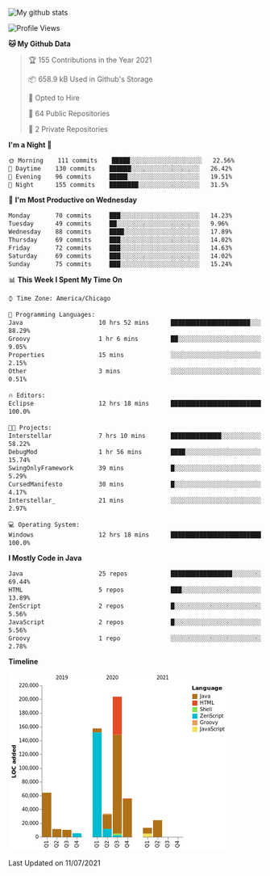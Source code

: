 ![My github stats](https://github-readme-stats.vercel.app/api?username=romvoid95&theme=gruvbox&include_all_commits=true&show_icons=true")

<!--START_SECTION:waka-->
![Profile Views](http://img.shields.io/badge/Profile%20Views-0-blue)

**🐱 My Github Data** 

> 🏆 155 Contributions in the Year 2021
 > 
> 📦 658.9 kB Used in Github's Storage 
 > 
> 💼 Opted to Hire
 > 
> 📜 64 Public Repositories 
 > 
> 🔑 2 Private Repositories  
 > 
**I'm a Night 🦉** 

```text
🌞 Morning    111 commits    █████░░░░░░░░░░░░░░░░░░░░   22.56% 
🌆 Daytime    130 commits    ██████░░░░░░░░░░░░░░░░░░░   26.42% 
🌃 Evening    96 commits     █████░░░░░░░░░░░░░░░░░░░░   19.51% 
🌙 Night      155 commits    ████████░░░░░░░░░░░░░░░░░   31.5%

```
📅 **I'm Most Productive on Wednesday** 

```text
Monday       70 commits     ███░░░░░░░░░░░░░░░░░░░░░░   14.23% 
Tuesday      49 commits     ██░░░░░░░░░░░░░░░░░░░░░░░   9.96% 
Wednesday    88 commits     ████░░░░░░░░░░░░░░░░░░░░░   17.89% 
Thursday     69 commits     ███░░░░░░░░░░░░░░░░░░░░░░   14.02% 
Friday       72 commits     ███░░░░░░░░░░░░░░░░░░░░░░   14.63% 
Saturday     69 commits     ███░░░░░░░░░░░░░░░░░░░░░░   14.02% 
Sunday       75 commits     ███░░░░░░░░░░░░░░░░░░░░░░   15.24%

```


📊 **This Week I Spent My Time On** 

```text
⌚︎ Time Zone: America/Chicago

💬 Programming Languages: 
Java                     10 hrs 52 mins      ██████████████████████░░░   88.29% 
Groovy                   1 hr 6 mins         ██░░░░░░░░░░░░░░░░░░░░░░░   9.05% 
Properties               15 mins             ░░░░░░░░░░░░░░░░░░░░░░░░░   2.15% 
Other                    3 mins              ░░░░░░░░░░░░░░░░░░░░░░░░░   0.51%

🔥 Editors: 
Eclipse                  12 hrs 18 mins      █████████████████████████   100.0%

🐱‍💻 Projects: 
Interstellar             7 hrs 10 mins       ██████████████░░░░░░░░░░░   58.22% 
DebugMod                 1 hr 56 mins        ████░░░░░░░░░░░░░░░░░░░░░   15.74% 
SwingOnlyFramework       39 mins             █░░░░░░░░░░░░░░░░░░░░░░░░   5.29% 
CursedManifesto          30 mins             █░░░░░░░░░░░░░░░░░░░░░░░░   4.17% 
Interstellar_            21 mins             ░░░░░░░░░░░░░░░░░░░░░░░░░   2.97%

💻 Operating System: 
Windows                  12 hrs 18 mins      █████████████████████████   100.0%

```

**I Mostly Code in Java** 

```text
Java                     25 repos            █████████████████░░░░░░░░   69.44% 
HTML                     5 repos             ███░░░░░░░░░░░░░░░░░░░░░░   13.89% 
ZenScript                2 repos             █░░░░░░░░░░░░░░░░░░░░░░░░   5.56% 
JavaScript               2 repos             █░░░░░░░░░░░░░░░░░░░░░░░░   5.56% 
Groovy                   1 repo              ░░░░░░░░░░░░░░░░░░░░░░░░░   2.78%

```


**Timeline**

![Chart not found](https://raw.githubusercontent.com/ROMVoid95/ROMVoid95/master/charts/bar_graph.png) 


 Last Updated on 11/07/2021
<!--END_SECTION:waka-->
